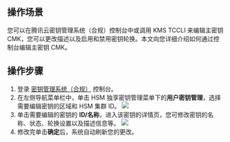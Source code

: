 ## 操作场景
您可以在腾讯云密钥管理系统（合规）控制台中或调用 KMS TCCLI 来编辑主密钥 CMK，您可以更改描述以及启用和禁用密钥轮换。本文向您详细介绍如何通过控制台编辑主密钥 CMK。

## 操作步骤
1. 登录 [密钥管理系统（合规）](https://console.cloud.tencent.com/kms2) 控制台。
2. 在左侧导航菜单栏中，单击 HSM 独享密钥管理菜单下的**用户密钥管理**，选择需要编辑密钥的区域和 HSM 集群 ID。
   ![](https://qcloudimg.tencent-cloud.cn/raw/c6af8016a3daa928cafb01b50cdbcfe1.png)
3. 单击需要编辑的密钥的 **ID/名称**，进入该密钥的详情页，您可修改密钥的名称、状态、轮换设置以及描述信息等。
    ![](https://qcloudimg.tencent-cloud.cn/raw/36a072f3656f3b473a275e73188f78cb.png)
4. 修改完单击**确定**后，系统自动刷新您的更改。



